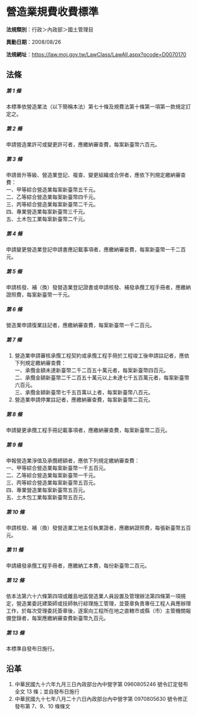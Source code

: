 # 營造業規費收費標準



**法規類別**：行政＞內政部＞國土管理目

**異動日期**：2008/08/26  

**法規網址**：https://law.moj.gov.tw/LawClass/LawAll.aspx?pcode=D0070170



## 法條
##### 第 1 條
本標準依營造業法（以下簡稱本法）第七十條及規費法第十條第一項第一款規定訂定之。

##### 第 2 條
申請營造業許可或變更許可者，應繳納審查費，每案新臺幣六百元。

##### 第 3 條
申請晉升等級、營造業登記、複查、變更組織或合併者，應依下列規定繳納審查費：  
一、甲等綜合營造業每案新臺幣五千元。  
二、乙等綜合營造業每案新臺幣四千元。  
三、丙等綜合營造業每案新臺幣二千元。  
四、專業營造業每案新臺幣三千元。  
五、土木包工業每案新臺幣二千元。

##### 第 4 條
申請變更營造業登記申請書應記載事項者，應繳納審查費，每案新臺幣一千二百元。

##### 第 5 條
申請核發、補（換）發營造業登記證書或申請核發、補發承攬工程手冊者，應繳納證照費，每案新臺幣一千元。

##### 第 6 條
營造業申請復業註記者，應繳納審查費，每案新臺幣一千二百元。

##### 第 7 條
1. 營造業申請審核承攬工程契約或承攬工程手冊於工程竣工後申請註記者，應依下列規定繳納審查費：  
一、承攬金額未達新臺幣二千二百五十萬元者，每案新臺幣四百元。  
二、承攬金額新臺幣二千二百五十萬元以上未達七千五百萬元者，每案新臺幣六百元。  
三、承攬金額新臺幣七千五百萬以上者，每案新臺幣八百元。
1. 營造業申請停業註記者，應繳納審查費，每案新臺幣二百元。

##### 第 8 條
申請變更承攬工程手冊記載事項者，應繳納審查費，每案新臺幣二百元。

##### 第 9 條
申報營造業淨值及承攬總額者，應依下列規定繳納審查費：  
一、甲等綜合營造業每案新臺幣一千五百元。  
二、乙等綜合營造業每案新臺幣一千元。  
三、丙等綜合營造業每案新臺幣五百元。  
四、專業營造業每案新臺幣五百元。  
五、土木包工業每案新臺幣五百元。

##### 第 10 條
申請核發、補（換）發營造業工地主任執業證者，應繳納證照費，每張新臺幣五百元。

##### 第 11 條
申請續發承攬工程手冊者，應繳納工本費，每份新臺幣二百元。

##### 第 12 條
依本法第六十六條第四項或離島地區營造業人員設置及管理辦法第四條第一項規定，營造業委託建築師或技師執行綜理施工管理，並簽章負責專任工程人員應辦理工作，於每次受理委託簽章後，逐案向工程所在地之直轄市或縣（市）主管機關報備登錄者，每案應繳納審查費新臺幣九百元。

##### 第 13 條
本標準自發布日施行。

## 沿革
1. 中華民國九十六年九月三日內政部台內中營字第 0960805246 號令訂定發布全文 13 條；並自發布日施行
1. 中華民國九十七年八月二十六日內政部台內中營字第 0970805630 號令修正發布第 7、9、10 條條文  
